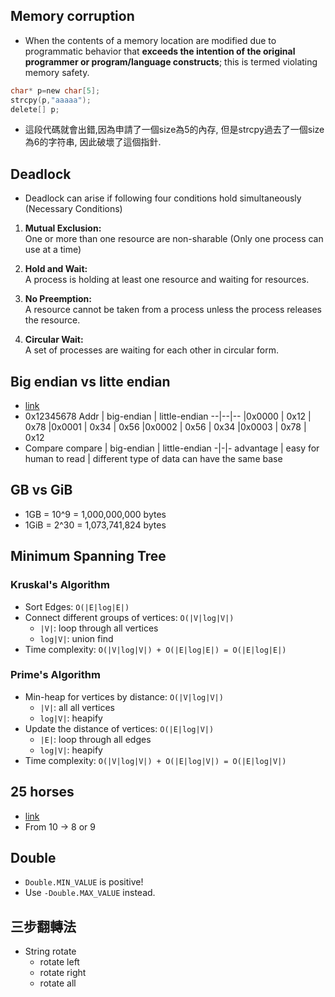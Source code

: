 ## Memory corruption
* When the contents of a memory location are modified due to programmatic behavior that **exceeds the intention of the original programmer or program/language constructs**; this is termed violating memory safety.

```c
char* p=new char[5];
strcpy(p,"aaaaa"); 
delete[] p;
```

* 這段代碼就會出錯,因為申請了一個size為5的內存,
但是strcpy過去了一個size為6的字符串,
因此破壞了這個指針.

## Deadlock
* Deadlock can arise if following four conditions hold simultaneously (Necessary Conditions) 
1. **Mutual Exclusion:**\
One or more than one resource are non-sharable (Only one process can use at a time)

2. **Hold and Wait:**\
 A process is holding at least one resource and waiting for resources.

3. **No Preemption:**\
A resource cannot be taken from a process unless the process releases the resource.

4. **Circular Wait:**\
A set of processes are waiting for each other in circular form.

## Big endian vs litte endian
* [link](https://notfalse.net/19/byte-order)
* 0x12345678
    Addr | big-endian | little-endian
    --|--|--
    |0x0000	| 0x12 | 0x78
    |0x0001	| 0x34 | 0x56
    |0x0002 | 0x56 | 0x34
    |0x0003 | 0x78 | 0x12
* Compare
    compare | big-endian | little-endian
    -|-|-
    advantage | easy for human to read | different type of data can have the same base

## GB vs GiB
* 1GB = 10^9 = 1,000,000,000 bytes
* 1GiB = 2^30 = 1,073,741,824 bytes

## Minimum Spanning Tree

### Kruskal's Algorithm
* Sort Edges: `O(|E|log|E|)`
* Connect different groups of vertices: `O(|V|log|V|)`
    * `|V|`: loop through all vertices
    * `log|V|`: union find
* Time complexity: `O(|V|log|V|) + O(|E|log|E|) = O(|E|log|E|)`

### Prime's Algorithm
* Min-heap for vertices by distance: `O(|V|log|V|)`
    * `|V|`: all all vertices
    * `log|V|`: heapify
* Update the distance of vertices: `O(|E|log|V|)`
    * `|E|`: loop through all edges
    * `log|V|`: heapify
* Time complexity: `O(|V|log|V|) + O(|E|log|V|) = O(|E|log|V|)`

## 25 horses
* [link](https://hxraid.iteye.com/blog/662643?fbclid=IwAR0KwZ4EH-0xjlTsRQ985rgOuhbcG5w0nRUVr9eZF2kLqkYR3KzdcPdFKtY)
* From 10 -> 8 or 9

## Double
* `Double.MIN_VALUE` is positive!
* Use `-Double.MAX_VALUE` instead.

## 三步翻轉法
* String rotate
    * rotate left
    * rotate right
    * rotate all